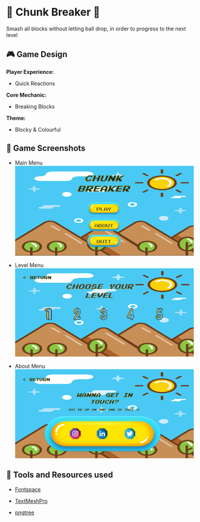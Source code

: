 # :sparkler: Chunk Breaker :sparkler:

Smash all blocks without letting ball drop, in order to progress to the next level
 
## :video_game: Game Design

**Player Experience:**

- Quick Reactions

**Core Mechanic:**

- Breaking Blocks

**Theme:**

- Blocky & Colourful

## :iphone: Game Screenshots

- Main Menu
![Main Menu](https://github.com/danishsshaikh/Chunk-Breaker/blob/master/Assets/Game_ScreenShots/Mainmenu.PNG)

- Level Menu 
![Level Menu](https://github.com/danishsshaikh/Chunk-Breaker/blob/master/Assets/Game_ScreenShots/Levelmenu.PNG)

- About Menu
![About Menu](https://github.com/danishsshaikh/Chunk-Breaker/blob/master/Assets/Game_ScreenShots/Aboutmenu.PNG)



## :link: Tools and Resources used 

- [Fontspace](https://www.fontspace.com/)

- [TextMeshPro](https://docs.unity3d.com/Packages/com.unity.textmeshpro@1.2/manual/index.html)

- [pngtree](https://pngtree.com/)
